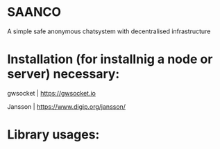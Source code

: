 # SAANCO
A simple safe anonymous chatsystem with decentralised infrastructure

# Installation (for installnig a node or server) necessary:

gwsocket | https://gwsocket.io

Jansson | https://www.digip.org/jansson/


# Library usages:
